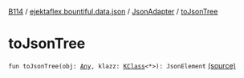 [B114](../../index.md) / [ejektaflex.bountiful.data.json](../index.md) / [JsonAdapter](index.md) / [toJsonTree](./to-json-tree.md)

# toJsonTree

`fun toJsonTree(obj: `[`Any`](https://kotlinlang.org/api/latest/jvm/stdlib/kotlin/-any/index.html)`, klazz: `[`KClass`](https://kotlinlang.org/api/latest/jvm/stdlib/kotlin.reflect/-k-class/index.html)`<*>): JsonElement` [(source)](https://github.com/ejektaflex/Bountiful/tree/develop/src/main/kotlin/ejektaflex/bountiful/data/json/JsonAdapter.kt#L70)
